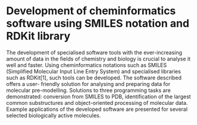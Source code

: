 # Development of cheminformatics software using SMILES notation and RDKit library

The development of specialised software tools with the ever-increasing amount of data in the fields of chemistry and biology is crucial to analyse it well and faster. Using cheminformatics notations such as SMILES (Simplified Molecular Input Line Entry System) and specialised libraries such as RDKit[1], such tools can be developed. The software described offers a user- friendly solution for analysing and preparing data for molecular pre-modelling. Solutions to three programming tasks are demonstrated: conversion from SMILES to PDB, identification of the largest common substructures and object-oriented processing of molecular data. Example applications of the developed software are presented for several selected biologically active molecules.

